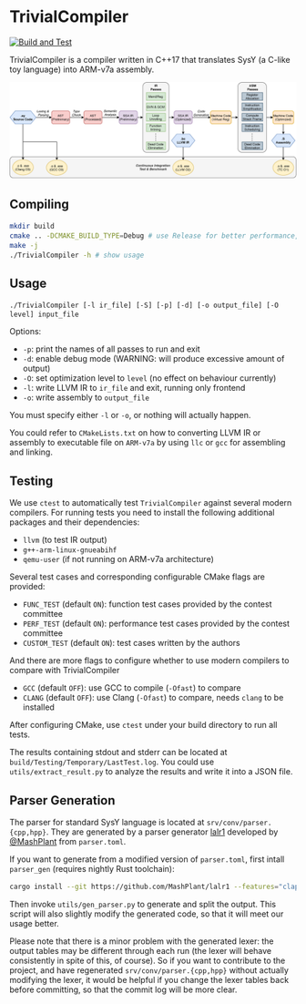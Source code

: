# TrivialCompiler

[![Build and Test](https://github.com/TrivialCompiler/TrivialCompiler/workflows/Build%20and%20Test/badge.svg)](https://github.com/TrivialCompiler/TrivialCompiler)

TrivialCompiler is a compiler written in C++17 that translates SysY (a C-like toy language) into ARM-v7a assembly.

![Architecture of TrivialCompiler](architecture.png)

## Compiling

```bash
mkdir build
cmake .. -DCMAKE_BUILD_TYPE=Debug # use Release for better performance, Debug for enabling ASan
make -j
./TrivialCompiler -h # show usage
```

## Usage

```
./TrivialCompiler [-l ir_file] [-S] [-p] [-d] [-o output_file] [-O level] input_file
```

Options:

* `-p`: print the names of all passes to run and exit
* `-d`: enable debug mode (WARNING: will produce excessive amount of output)
* `-O`: set optimization level to `level` (no effect on behaviour currently)
* `-l`: write LLVM IR to `ir_file` and exit, running only frontend
* `-o`: write assembly to `output_file`

You must specify either `-l` or `-o`, or nothing will actually happen.

You could refer to `CMakeLists.txt` on how to converting LLVM IR or assembly to executable file on `ARM-v7a` by using `llc` or `gcc` for assembling and linking.

## Testing

We use `ctest` to automatically test `TrivialCompiler` against several modern compilers. For running tests you need to install the following additional packages and their dependencies:

* `llvm` (to test IR output)
* `g++-arm-linux-gnueabihf`
* `qemu-user` (if not running on ARM-v7a architecture)

Several test cases and corresponding configurable CMake flags are provided:

* `FUNC_TEST` (default `ON`): function test cases provided by the contest committee
* `PERF_TEST` (default `ON`): performance test cases provided by the contest committee
* `CUSTOM_TEST` (default `ON`): test cases written by the authors

And there are more flags to configure whether to use modern compilers to compare with TrivialCompiler

* `GCC` (default `OFF`): use GCC to compile (`-Ofast`) to compare
* `CLANG` (default `OFF`): use Clang (`-Ofast`) to compare, needs `clang` to be installed

After configuring CMake, use `ctest` under your build directory to run all tests.

The results containing stdout and stderr can be located at `build/Testing/Temporary/LastTest.log`. You could use `utils/extract_result.py` to analyze the results and write it into a JSON file.

## Parser Generation

The parser for standard SysY language is located at `srv/conv/parser.{cpp,hpp}`. They are generated by a parser generator [lalr1](https://github.com/MashPlant/lalr1) developed by [@MashPlant](https://github.com/MashPlant/) from `parser.toml`.

If you want to generate from a modified version of `parser.toml`, first intall `parser_gen` (requires nightly Rust toolchain):

```bash
cargo install --git https://github.com/MashPlant/lalr1 --features="clap toml"
```

Then invoke `utils/gen_parser.py` to generate and split the output. This script will also slightly modify the generated code, so that it will meet our usage better.

Please note that there is a minor problem with the generated lexer: the output tables may be different through each run (the lexer will behave consistently in spite of this, of course). So if you want to contribute to the project, and have regenerated `srv/conv/parser.{cpp,hpp}` without actually modifying the lexer, it would be helpful if you change the lexer tables back before committing, so that the commit log will be more clear.
